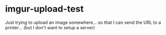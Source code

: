 # imgur-upload-test
Just trying to upload an image somewhere... so that I can send the URL to a printer... (but I don't want to setup a server)
